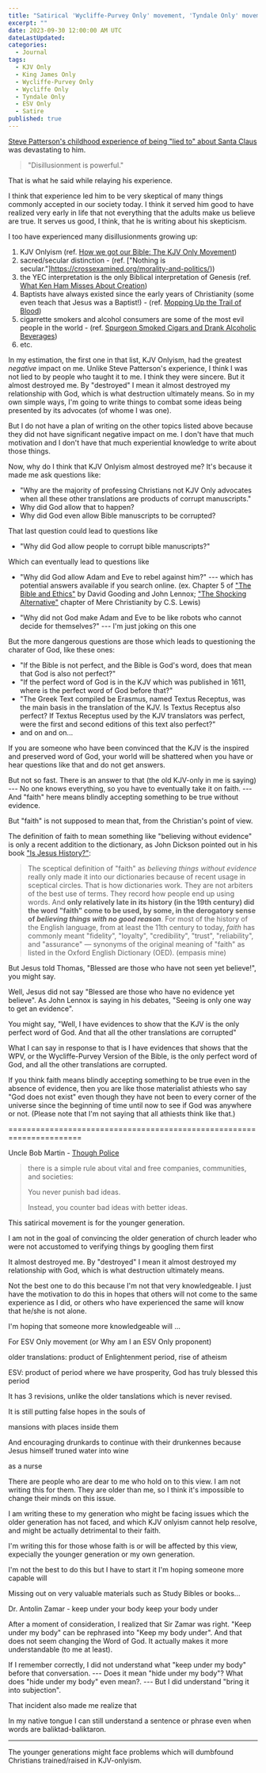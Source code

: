 ```yaml
---
title: "Satirical 'Wycliffe-Purvey Only' movement, 'Tyndale Only' movement, 'ESV Only' movement, etc."
excerpt: ""
date: 2023-09-30 12:00:00 AM UTC
dateLastUpdated: 
categories:
  - Journal
tags: 
  - KJV Only
  - King James Only
  - Wycliffe-Purvey Only
  - Wycliffe Only
  - Tyndale Only
  - ESV Only
  - Satire
published: true
---
```


<!-- 2023-08-31 10:00 PM PHT: started -->

[Steve Patterson's childhood experience of being "lied to" about Santa Claus](https://steve-patterson.com/a-seed-of-doubt-experts-and-incompetence/) was devastating to him.  

> "Disillusionment is powerful."

That is what he said while relaying his experience.

I think that experience led him to be very skeptical of many things commonly accepted in our society today. I think it served him good to have realized very early in life that not everything that the adults make us believe are true. It serves us good, I think, that he is writing about his skepticism.

I too have experienced many disillusionments growing up:

1. KJV Onlyism (ref. [How we got our Bible: The KJV Only Movement](https://crossexamined.org/how-we-got-our-bible-the-kjv-only-movement/))
2. sacred/secular distinction - (ref. ["Nothing is secular."]https://crossexamined.org/morality-and-politics/))
3. the YEC interpretation is the only Biblical interpretation of Genesis (ref. [What Ken Ham Misses About Creation](https://www.youtube.com/watch?v=FL9t3O-1E7w&t=1171s))
4. Baptists have always existed since the early years of Christianity (some even teach that Jesus was a Baptist!) - (ref. [Mopping Up the Trail of Blood](https://web.archive.org/web/20230108004806/https://covenantlegacy.com/mopping-up-the-trail-of-blood-part-1/))
5. cigarrette smokers and alcohol consumers are some of the most evil people in the world - (ref. [Spurgeon Smoked Cigars and Drank Alcoholic Beverages](https://recognizingchrist.com/2016/05/31/he-smoked-cigars-and-drank-alcoholic-beverages/))
6. etc.

In my estimation, the first one in that list, KJV Onlyism, had the greatest _negative_ impact on me. Unlike Steve Patterson's experience, I think I was not lied to by people who taught it to me. I think they were sincere. But it almost destroyed me. By "destroyed" I mean it almost destroyed my relationship with God, which is what destruction ultimately means. So in my own simple ways, I'm going to write things to combat some ideas being presented by its advocates (of whome I was one).

But I do not have a plan of writing on the other topics listed above because they did not have significant negative impact on me. I don't have that much motivation and I don't have that much experiential knowledge to write about those things.

Now, why do I think that KJV Onlyism almost destroyed me? It's because it made me ask questions like:

 - "Why are the majority of professing Christians not KJV Only advocates when all these other translations are products of corrupt manuscripts."
 - Why did God allow that to happen?
 - Why did God even allow Bible manuscripts to be corrupted?

That last question could lead to questions like 

 - "Why did God allow people to corrupt bible manuscripts?" 
 
Which can eventually lead to questions like 

 - "Why did God allow Adam and Eve to rebel against him?" --- which has potential answers available if you search online. (ex. Chapter 5 of ["The Bible and Ethics"](https://www.myrtlefieldhouse.com/online-books/the-bible-and-ethics) by David Gooding and John Lennox; ["The Shocking Alternative"](https://www.youtube.com/watch?v=bxzuh5Xx5G4) chapter of Mere Christianity by C.S. Lewis)

 - "Why did not God make Adam and Eve to be like robots who cannot decide for themselves?" --- I'm just joking on this one

But the more dangerous questions are those which leads to questioning the charater of God, like these ones:

 - "If the Bible is not perfect, and the Bible is God's word, does that mean that God is also not perfect?"
 - "If the perfect word of God is in the KJV which was published in 1611, where is the perfect word of God before that?"
 - "The Greek Text compiled be Erasmus, named Textus Receptus, was the main basis in the translation of the KJV. Is Textus Receptus also perfect? If Textus Receptus used by the KJV translators was perfect, were the first and second editions of this text also perfect?"
 - and on and on...

If you are someone who have been convinced that the KJV is the inspired and preserved word of God, your world will be shattered when you have or hear questions like that and do not get answers.

But not so fast. There is an answer to that (the old KJV-only in me is saying) --- No one knows everything, so you have to eventually take it on faith. --- And "faith" here means blindly accepting something to be true without evidence.

But "faith" is not supposed to mean that, from the Christian's point of view.

The definition of faith to mean something like "believing without evidence" is only a recent addition to the dictionary, as John Dickson pointed out in his book ["Is Jesus History?"](https://www.thegoodbook.co.uk/is-jesus-history-ebook?ref=1698083853):

> The sceptical definition of "faith" as _believing things without evidence_ really only made it into our dictionaries because of recent usage in sceptical circles. That is how dictionaries work. They are not arbiters of the best use of terms. They record how people end up using words. And **only relatively late in its history (in the 19th century) did the word "faith" come to be used, by some, in the derogatory sense of _believing things with no good reason_**. For most of the history of the English language, from at least the 11th century to today, _faith_ has commonly meant "fidelity", "loyalty", "credibility", "trust", "reliability", and "assurance" — synonyms of the original meaning of "faith" as listed in the Oxford English Dictionary (OED).
> (empasis mine)

But Jesus told Thomas, "Blessed are those who have not seen yet believe!", you might say.

Well, Jesus did not say "Blessed are those who have no evidence yet believe". As John Lennox is saying in his debates, "Seeing is only one way to get an evidence".

You might say, "Well, I have evidences to show that the KJV is the only perfect word of God. And that all the other translations are corrupted"

What I can say in response to that is I have evidences that shows that the WPV, or the Wycliffe-Purvey Version of the Bible, is the only perfect word of God, and all the other translations are corrupted.

If you think faith means blindly accepting something to be true even in the absence of evidence, then you are like those materialist athiests who say "God does not exist" even though they have not been to every corner of the universe since the beginning of time until now to see if God was anywhere or not. (Please note that I'm not saying that all athiests think like that.)



======================================================================


Uncle Bob Martin - [Though Police](https://blog.cleancoder.com/uncle-bob/2017/08/09/ThoughtPolice.html)

> there is a simple rule about vital and free companies, communities, and societies:
> 
> You never punish bad ideas.
>
> Instead, you counter bad ideas with better ideas.




This satirical movement is for the younger generation.

I am not in the goal of convincing the older generation of church leader who were not accustomed to verifying things by googling them first 





It almost destroyed me. By "destroyed" I mean it almost destroyed my relationship with God, which is what destruction ultimately means.





Not the best one to do this because I'm not that very knowledgeable. I just have the motivation to do this in hopes that others will not come to the same experience as I did, or others who have experienced the same will know that he/she is not alone.

I'm hoping that someone more knowledgeable will ...

<!-- Note: This is satire. This is not an attack on the KJV Bible. This is also not an attack on the Wycliffe-Purvey Bible -->












For ESV Only movement (or Why am I an ESV Only proponent)

older translations: product of Enlightenment period, rise of atheism

ESV: product of period where we have prosperity, God has truly blessed this period

It has 3 revisions, unlike the older tanslations which is never revised. 

It is still putting false hopes in the souls of 

mansions with places inside them

And encouraging drunkards to continue with their drunkennes because Jesus himself truned water into wine

 

 as a nurse




There are people who are dear to me who hold on to this view. I am not writing this for them. They are older than me, so I think it's impossible to change their minds on this issue.

I am writing these to my generation who might be facing issues which the older generation has not faced, and which KJV onlyism cannot help resolve, and might be actually detrimental to their faith.

I'm writing this for those whose faith is or will be affected by this view, expecially the younger generation or my own generation.





I'm not the best to do this but I have to start it
I'm hoping someone more capable will 




Missing out on very valuable materials such as Study Bibles or books...



Dr. Antolin Zamar - keep under your body
keep your body under

After a moment of consideration, I realized that Sir Zamar was right. "Keep under my body" can be rephrased into "Keep my body under". And that does not seem changing the Word of God. It actually makes it more understandable (to me at least).

If I remember correctly, I did not understand what "keep under my body" before that conversation. --- Does it mean "hide under my body"? What does "hide under my body" even mean?. --- But I did understand "bring it into subjection".

That incident also made me realize that 

In my native tongue I can still understand a sentence or phrase even when words are  baliktad-baliktaron.






--------

The younger generations might face problems which will dumbfound Christians trained/raised in KJV-onlyism.

